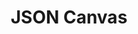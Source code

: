 ---
blog: https://obsidian.md/blog/json-canvas
codehost: https://github.com/https://github.com/obsidianmd/jsoncanvas
logohandle: jsoncanvas
sort: jsoncanvas
title: JSON Canvas
website: https://jsoncanvas.org/
---